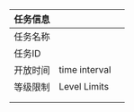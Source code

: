 | 任务信息 |  |  |
| :--- | :--- | :--- |
| 任务名称 |  |  |
| 任务ID |  |  |
| 开放时间 | time interval |  |
| 等级限制 | Level Limits |  |
|  |  |  |
|  |  |  |



